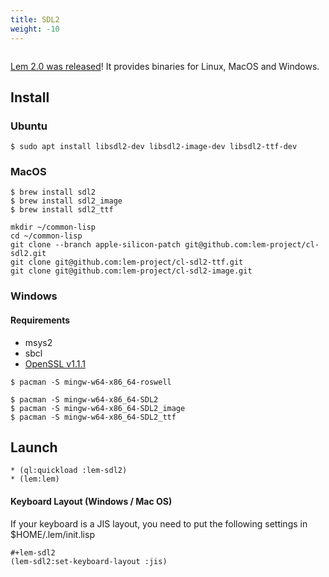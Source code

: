 ```yaml
---
title: SDL2
weight: -10
---
```

<img class="" src="/lem-page/sdl2.png" alt="">

[Lem 2.0 was released](https://github.com/lem-project/lem/releases/tag/v2.0.0)! It provides binaries for Linux, MacOS and Windows.

## Install
### Ubuntu

```shell
$ sudo apt install libsdl2-dev libsdl2-image-dev libsdl2-ttf-dev
```

### MacOS

```shell
$ brew install sdl2
$ brew install sdl2_image
$ brew install sdl2_ttf
```

```shell
mkdir ~/common-lisp
cd ~/common-lisp
git clone --branch apple-silicon-patch git@github.com:lem-project/cl-sdl2.git
git clone git@github.com:lem-project/cl-sdl2-ttf.git
git clone git@github.com:lem-project/cl-sdl2-image.git
```

### Windows
#### Requirements
- msys2
- sbcl
- [OpenSSL v1.1.1](https://slproweb.com/products/Win32OpenSSL.html)

```shell
$ pacman -S mingw-w64-x86_64-roswell

$ pacman -S mingw-w64-x86_64-SDL2
$ pacman -S mingw-w64-x86_64-SDL2_image
$ pacman -S mingw-w64-x86_64-SDL2_ttf
```

## Launch
```common-lisp
* (ql:quickload :lem-sdl2)
* (lem:lem)
```

#### Keyboard Layout (Windows / Mac OS)

If your keyboard is a JIS layout, you need to put the following settings in $HOME/.lem/init.lisp

```common-lisp
#+lem-sdl2
(lem-sdl2:set-keyboard-layout :jis)
```
